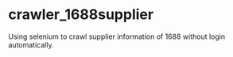 # crawler_1688supplier
Using selenium to crawl supplier information of 1688 without login automatically.
